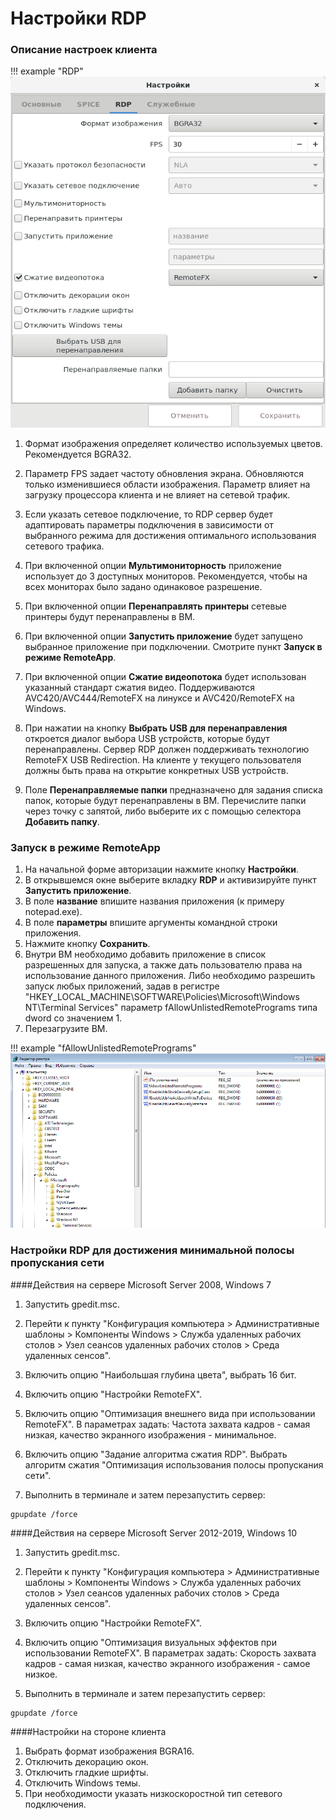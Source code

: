 # Настройки RDP


### Описание настроек клиента

!!! example "RDP"
    ![image](../../_assets/vdi/thin_client/connect_settings_rdp.png)

1. Формат изображения определяет количество используемых цветов. Рекомендуется BGRA32.

1. Параметр FPS задает частоту обновления экрана. Обновляются только изменившиеся области изображения.
Параметр влияет на загрузку процессора клиента и не влияет на сетевой трафик.

1. Если указать сетевое подключение, то RDP сервер будет адаптировать параметры подключения в зависимости от выбранного 
режима для достижения оптимального использования сетевого трафика.

1. При включенной опции **Мультимониторность** приложение использует до 3 доступных мониторов. Рекомендуется, чтобы 
на всех мониторах было задано одинаковое разрешение. 

1. При включенной опции **Перенаправлять принтеры** сетевые принтеры будут перенаправлены в ВМ.

1. При включенной опции **Запустить приложение** будет запущено выбранное приложение при подключении.
Смотрите пункт **Запуск в режиме RemoteApp**.

1. При включенной опции **Сжатие видеопотока** будет использован указанный cтандарт сжатия видео.
Поддерживаются AVC420/AVC444/RemoteFX на линуксе и AVC420/RemoteFX на Windows.

1. При нажатии на кнопку **Выбрать USB для перенаправления** откроется диалог  выбора USB устройств, которые
будут перенаправлены. Сервер RDP должен поддерживать технологию RemoteFX USB Redirection. 
На клиенте у текущего пользователя должны быть права на открытие конкретных USB устройств.
 
1. Поле **Перенаправляемые папки** предназначено для задания списка папок, которые будут перенаправлены в ВМ. 
Перечислите папки через точку с запятой, либо выберите их с помощью селектора **Добавить папку**.
 
            
### Запуск в режиме RemoteApp


1. На начальной форме авторизации нажмите кнопку **Настройки**.
1. В открывшемся окне выберите вкладку **RDP** и активизируйте пункт **Запустить приложение**.
1. В поле **название** впишите названия приложения (к примеру notepad.exe).
1. В поле **параметры** впишите аргументы командной строки приложения.
1. Нажмите кнопку **Сохранить**.
1. Внутри ВМ необходимо добавить приложение в список разрешенных для запуска, а также дать пользователю права на
 использование данного приложения. Либо необходимо разрешить запуск любых приложений, 
задав в регистре "HKEY_LOCAL_MACHINE\SOFTWARE\Policies\Microsoft\Windows NT\Terminal Services" параметр 
fAllowUnlistedRemotePrograms типа dword со значением 1.
1. Перезагрузите ВМ.

!!! example "fAllowUnlistedRemotePrograms"
    ![image](../../_assets/vdi/thin_client/registry_fAllowUnlistedRemotePrograms.png)
      
           
### Настройки RDP для достижения минимальной полосы пропускания сети

####Действия на сервере Microsoft Server 2008, Windows 7

1. Запустить gpedit.msc.

1. Перейти к пункту "Конфигурация компьютера > Административные шаблоны > Компоненты Windows > Служба удаленных рабочих столов > 
Узел сеансов удаленных рабочих столов > Среда удаленных сенсов".

1. Включить опцию "Наибольшая глубина цвета", выбрать 16 бит.

1. Включить опцию "Настройки RemoteFX".

1. Включить опцию "Оптимизация внешнего вида при использовании RemoteFX".
В параметрах задать: Частота захвата кадров - самая низкая, качество экранного изображения - минимальное.

1. Включить опцию "Задание алгоритма сжатия RDP". Выбрать алгоритм сжатия "Оптимизация использования полосы пропускания сети".

1. Выполнить в терминале и затем перезапустить сервер:
```
gpupdate /force
```

####Действия на сервере Microsoft Server 2012-2019, Windows 10

1. Запустить gpedit.msc.

1. Перейти к пункту "Конфигурация компьютера > Административные шаблоны > Компоненты Windows > Служба удаленных рабочих столов > 
Узел сеансов удаленных рабочих столов > Среда удаленных сенсов".

1. Включить опцию "Настройки RemoteFX".

1. Включить опцию "Оптимизация визуальных эффектов при использовании RemoteFX".
В параметрах задать: Скорость захвата кадров - самая низкая, качество экранного изображения - самое низкое.

1. Выполнить в терминале и затем перезапустить сервер:
```
gpupdate /force
```


####Настройки на стороне клиента

1. Выбрать формат изображения BGRA16.
1. Отключить декорацию окон.
1. Отключить гладкие шрифты.
1. Отключить Windows темы.
1. При необходимости указать низкоскоростной тип сетевого подключения.
